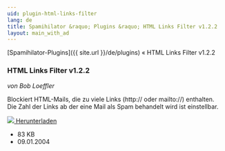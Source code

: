 ```yaml
---
uid: plugin-html-links-filter
lang: de
title: Spamihilator &raquo; Plugins &raquo; HTML Links Filter v1.2.2
layout: main_with_ad
---
```


[Spamihilator-Plugins]({{ site.url }}/de/plugins) &laquo; HTML Links Filter v1.2.2

### HTML Links Filter v1.2.2

_von Bob Loeffler_

Blockiert HTML-Mails, die zu viele Links (http:// oder mailto://) enthalten. Die Zahl der Links ab der eine Mail als Spam behandelt wird ist einstellbar.

<div class="downloadsection">
<a href="http://www.peaktopeak.com/spamihilator/linksfilter_1_2_2.exe" class="radius button left" id="download-button"><img src="{{site.url}}/images/download-arrow.png"> Herunterladen</a>
<ul id="download-notes">
<li>83 KB</li>
<li>09.01.2004</li>
</ul>
</div>

